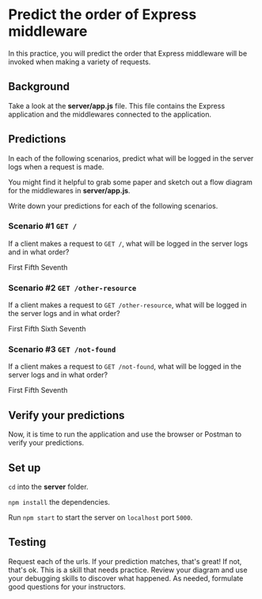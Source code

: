 # Predict the order of Express middleware

In this practice, you will predict the order that Express middleware will be
invoked when making a variety of requests.

## Background

Take a look at the __server/app.js__ file. This file contains the Express
application and the middlewares connected to the application.

## Predictions

In each of the following scenarios, predict what will be logged in the server
logs when a request is made.

You might find it helpful to grab some paper and sketch out a flow diagram for
the middlewares in __server/app.js__.

Write down your predictions for each of the following scenarios.

### Scenario #1 `GET /`

If a client makes a request to `GET /`, what will be logged in the server logs
and in what order?

First
Fifth
Seventh


### Scenario #2 `GET /other-resource`

If a client makes a request to `GET /other-resource`, what will be logged in
the server logs and in what order?

First
Fifth
Sixth
Seventh

### Scenario #3 `GET /not-found`

If a client makes a request to `GET /not-found`, what will be logged in the
server logs and in what order?

First
Fifth
Seventh

## Verify your predictions

Now, it is time to run the application and use the browser or Postman to verify
your predictions.

## Set up

`cd` into the __server__ folder.

`npm install` the dependencies.

Run `npm start` to start the server on `localhost` port `5000`.

## Testing

Request each of the urls. If your prediction matches, that's great! If not,
that's ok. This is a skill that needs practice. Review your diagram and use your
debugging skills to discover what happened. As needed, formulate good questions
for your instructors.
